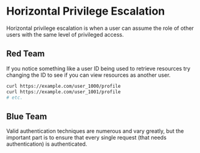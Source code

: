# Horizontal Privilege Escalation

Horizontal privilege escalation is when a user can assume the role of other users with the same level of privileged access.

## Red Team

If you notice something like a user ID being used to retrieve resources try changing the ID to see if you can view resources as another user.

```bash
curl https://example.com/user_1000/profile
curl https://example.com/user_1001/profile
# etc.
```

## Blue Team

Valid authentication techniques are numerous and vary greatly, but the important part is to ensure that every single request (that needs authentication) is authenticated.
